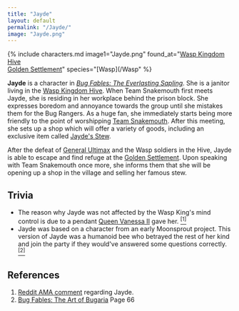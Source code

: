 ```yaml
---
title: "Jayde"
layout: default
permalink: "/Jayde/"
image: "Jayde.png"
---
```

{% include characters.md image1="Jayde.png" found_at="[Wasp Kingdom Hive](/Wasp_Kingdom_Hive)<br>[Golden Settlement](/Golden_Settlement)" species="[Wasp](/Wasp" %}

**Jayde** is a character in *[Bug Fables: The Everlasting Sapling](/Bug_Fables:_The_Everlasting_Sapling)*. She is a janitor living in the [Wasp Kingdom Hive](/Wasp_Kingdom_Hive). When Team Snakemouth first meets Jayde, she is residing in her workplace behind the prison block. She expresses boredom and annoyance towards the group until she mistakes them for the Bug Rangers. As a huge fan, she immediately starts being more friendly to the point of worshipping [Team Snakemouth](/Team_Snakemouth). After this meeting, she sets up a shop which will offer a variety of goods, including an exclusive item called [Jayde's Stew](/Jayde's_Stew).

After the defeat of [General Ultimax](/General_Ultimax) and the Wasp soldiers in the Hive, Jayde is able to escape and find refuge at the [Golden Settlement](/Golden_Settlement). Upon speaking with Team Snakemouth once more, she informs them that she will be opening up a shop in the village and selling her famous stew.

## Trivia
* The reason why Jayde was not affected by the Wasp King's mind control is due to a pendant [Queen Vanessa II](/Queen_Vanessa_II) gave her. [<sup>[1]</sup>](#references)
* Jayde was based on a character from an early Moonsprout project. This version of Jayde was a humanoid bee who betrayed the rest of her kind and join the party if they would've answered some questions correctly.[<sup>[2]</sup>](#references)

## References
1. [Reddit AMA comment](https://www.reddit.com/r/gaming/comments/k2uh57/bug_fables_11_has_been_launched_im_genow_the_lead/gdxuo49/) regarding Jayde.
2. [Bug Fables: The Art of Bugaria](/Bug_Fables:_The_Art_of_Bugaria) Page 66